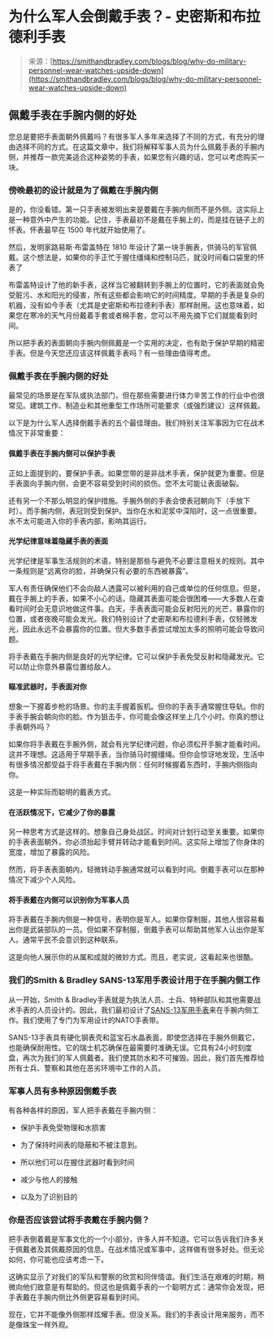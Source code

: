 <!--yml

类别：未分类

日期：2024-05-27 14:54:54

-->

# 为什么军人会倒戴手表？- 史密斯和布拉德利手表

> 来源：[https://smithandbradley.com/blogs/blog/why-do-military-personnel-wear-watches-upside-down](https://smithandbradley.com/blogs/blog/why-do-military-personnel-wear-watches-upside-down)

## **佩戴手表在手腕内侧的好处**

您总是要把手表面朝外佩戴吗？有很多军人多年来选择了不同的方式，有充分的理由选择不同的方式。在这篇文章中，我们将解释军事人员为什么佩戴手表的手腕内侧，并推荐一款完美适合这种姿势的手表，如果您有兴趣的话，您可以考虑购买一块。

### **傍晚最初的设计就是为了佩戴在手腕内侧**

是的，你没看错。第一只手表被发明出来是要戴在手腕内侧而不是外侧。这实际上是一种意外中产生的功能。记住，手表最初不是戴在手腕上的，而是挂在链子上的怀表。怀表最早在 1500 年代就开始使用了。

然后，发明家路易斯·布雷盖特在 1810 年设计了第一块手腕表，供骑马的军官佩戴。这个想法是，如果你的手正忙于握住缰绳和控制马匹，就没时间看口袋里的怀表了

布雷盖特设计了他的新手表，这样当它被翻转到手腕上的位置时，它的表面就会免受脏污、水和阳光的侵害，所有这些都会影响它的时间精度。早期的手表是复杂的机器，没有如今手表（尤其是史密斯和布拉德利手表）那样耐用。这也意味着，如果您在寒冷的天气月份戴着手套或者棉手套，您可以不用先摘下它们就能看到时间。

所以把手表的表面朝向手腕内侧佩戴是一个实用的决定，也有助于保护早期的精密手表。但是今天您还应该这样佩戴手表吗？有一些理由值得考虑。

### **佩戴手表在手腕内侧的好处**

最常见的场景是在军队或执法部门，但在那些需要进行体力辛苦工作的行业中也很常见。建筑工作、制造业和其他重型工作场所可能要求（或强烈建议）这样佩戴。

以下是为什么军人选择倒戴手表的五个最佳理由。我们特别关注军事因为它在战术情况下非常重要：

#### **佩戴手表在手腕内侧可以保护手表**

正如上面提到的，要保护手表。如果您带的是非战术手表，保护就更为重要。但是手表面向手腕内侧，会更不容易受到时间的损伤。您不太可能让表面破裂。

还有另一个不那么明显的保护措施。手腕外侧的手表会使表冠朝向下（手放下时）。而手腕内侧，表冠则受到保护。当你在水和泥浆中深陷时，这一点很重要。水不太可能进入你的手表内部，影响其运行。

#### **光学纪律意味着隐藏手表的表面**

光学纪律是军事生活规则的术语，特别是那些与避免不必要注意相关的规则。其中一条规则是“远离你的脸，并确保只有必要的东西被暴露”。

军人有责任确保他们不会向敌人透露可以被利用的自己或单位的任何信息。但是，戴在手腕上的手表，如果不小心的话，隐藏其表面可能会很困难——大多数人在查看时间时会无意识地做这件事。白天，手表表面可能会反射阳光的光芒，暴露你的位置，或者夜晚可能会发光。我们特别设计了史密斯和布拉德利手表，仅轻微发光，因此永远不会暴露你的位置。但大多数手表尝试增加太多的照明可能会导致问题。

将手表戴在手腕内侧是良好的光学纪律。它可以保护手表免受反射和隐藏发光。它可以防止你意外暴露位置给敌人。

#### **瞄准武器时，手表面对你**

想象一下握着步枪的场景。你的主手握着扳机。但你的手表手通常握住导轨。你的手表手腕会朝向你的脸。作为狙击手，你可能会像这样坐上几个小时。你真的想让手表朝外吗？

如果你将手表戴在手腕外侧，就会有光学纪律问题，你必须松开手腕才能看时间。这并不理想。这适用于早期手表，当你骑马时握缰绳。但你会惊讶地发现，生活中有很多情况都受益于将手表戴在手腕内侧：任何时候握着东西时，手腕内侧指向你。

这是一种实际而聪明的戴表方式。

#### **在活跃情况下，它减少了你的暴露**

另一种思考方式是这样的。想象自己身处战区。时间对计划行动至关重要。如果你的手表表面朝外，你必须抬起手臂并转动才能看到时间。这实际上增加了你身体的宽度，增加了暴露的风险。

然而，将手表表面朝内，轻微转动手腕通常就可以看到时间。倒戴手表可以在那种情况下减少个人风险。

#### **将手表戴在内侧可以识别你为军事人员**

将手表戴在手腕内侧是一种信号，表明你是军人。如果你穿制服，其他人很容易看出你是武装部队的一员。但如果不穿制服，倒戴手表可以帮助其他军人认出你是军人。通常平民不会意识到这种联系。

这是向他人展示你的从属和成就的微妙方式。而且，老实说，这看起来也很酷。

### **我们的Smith & Bradley SANS-13军用手表设计用于在手腕内侧工作**

从一开始，Smith & Bradley手表就是为执法人员、士兵、特种部队和其他需要战术手表的人员设计的。因此，我们最初设计了[SANS-13军用手表](https://smithandbradley.com/collections/the-watches/products/sans-13?variant=12530187436117 "SANS-13军用手表")来在手腕内侧工作。我们使用了专门为军用设计的NATO手表带。

SANS-13手表具有硬化钢表壳和蓝宝石水晶表面，即使您选择在手腕外侧戴它，也能确保耐用性。它的瑞士机芯确保在最需要时准确无误。它具有24小时刻度盘，再次为我们的军人佩戴者。我们使其防水和不可摧毁。因此，我们首先推荐给所有士兵、警察和其他在恶劣环境中工作的人员。

### **军事人员有多种原因倒戴手表**

有各种各样的原因，军人把手表戴在手腕内侧：

+   保护手表免受物理和水损害

+   为了保持时间表的隐蔽和不被注意到。

+   所以他们可以在握住武器时看到时间

+   减少与他人的接触

+   以及为了识别目的

### **你是否应该尝试将手表戴在手腕内侧？**

把手表倒着戴是军事文化的一个小部分，许多人并不知道。它可以告诉我们许多关于佩戴者及其佩戴原因的信息。在战术情况或军事中，这样做有很多好处。但无论如何，你可能也应该考虑一下。

这确实显示了对我们的军队和警察的欣赏和同伴情谊。我们生活在艰难的时期，稍微向他们致意是有帮助的。但这也是佩戴手表的一个聪明方式：通常你会发现，把手表戴在手腕内侧比外侧更容易看到时间。

现在，它并不能像外侧那样炫耀手表。但没关系。我们的手表设计用来服务，而不是像珠宝一样外观。
